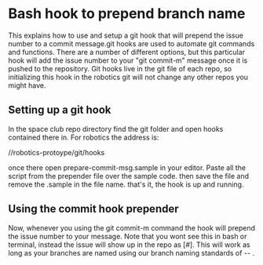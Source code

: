 # Bash hook to prepend branch name
This explains how to use and setup a git hook that will prepend the issue number
to a commit message.git hooks are used to automate git commands and functions. There are a number of different options, but this particular hook will add the issue number to your "git commit-m" message once it is pushed to the repository. Git hooks live in the git file of each repo, so initializing this hook in the robotics git will not change any other repos you might have.

## Setting up a git hook
In the space club repo directory find the git folder and open hooks contained there in. For robotics the address is:

/<your-loctation-of-repo>/robotics-protoype/git/hooks

once there open prepare-commit-msg.sample in your editor. Paste all the script from the prepender file over the sample code. then save the file and remove the .sample in the file name. that's it, the hook is up and running.

## Using the commit hook prepender

Now, whenever you using the git commit-m command the hook will prepend the issue number to your message. Note that you wont see this in bash or terminal, instead the issue will show up in the repo as [#<issue number>]. This will work as long as your branches are named using our branch naming standards of <word>-<word>-<issue number> .
